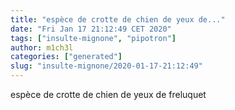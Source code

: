 ```yaml
---
title: "espèce de crotte de chien de yeux de..."
date: "Fri Jan 17 21:12:49 CET 2020"
tags: ["insulte-mignone", "pipotron"]
author: m1ch3l
categories: ["generated"]
slug: "insulte-mignone/2020-01-17-21:12:49"
---
```


espèce de crotte de chien de yeux de freluquet
